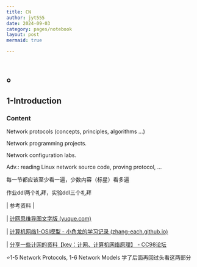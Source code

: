 ```yaml
---
title: CN
author: jyt555
date: 2024-09-03
category: pages/notebook
layout: post
mermaid: true

---
```


# 。

## 1-Introduction

### Content

Network protocols (concepts, principles, algorithms ...)

Network programming projects.

Network configuration labs.

Adv.: reading Linux network source code, proving protocol, ...

每一节都应该至少看一遍，少数内容（标星）看多遍

作业ddl两个礼拜，实验ddl三个礼拜

| 参考资料 |

| [计网思维导图文字版 (yuque.com)](https://www.yuque.com/xianyuxuan/coding/gez9yl)

| [计算机网络1-OSI模型 - 小角龙的学习记录 (zhang-each.github.io)](https://zhang-each.github.io/My-CS-Notebook/Networking/计算机网络1-OSI模型/)

| [分享一些计网的资料【key：计网、计算机网络原理】 - CC98论坛](https://www.cc98.org/topic/5885125)

:star:1-5 Network Protocols, 1-6 Network Models 学了后面再回过头看这两部分

